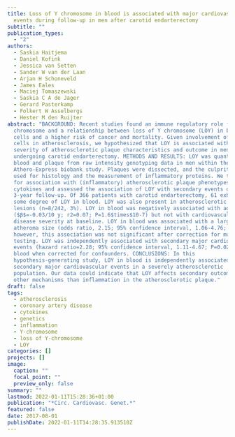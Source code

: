 ```yaml
---
title: Loss of Y chromosome in blood is associated with major cardiovascular
  events during follow-up in men after carotid endarterectomy
subtitle: ""
publication_types:
  - "2"
authors:
  - Saskia Haitjema
  - Daniel Kofink
  - Jessica van Setten
  - Sander W van der Laan
  - Arjan H Schoneveld
  - James Eales
  - Maciej Tomaszewski
  - Saskia C A de Jager
  - Gerard Pasterkamp
  - Folkert W Asselbergs
  - Hester M den Ruijter
abstract: "BACKGROUND: Recent studies found an immune regulatory role for Y
  chromosome and a relationship between loss of Y chromosome (LOY) in blood
  cells and a higher risk of cancer and mortality. Given involvement of immune
  cells in atherosclerosis, we hypothesized that LOY is associated with the
  severity of atherosclerotic plaque characteristics and outcome in men
  undergoing carotid endarterectomy. METHODS AND RESULTS: LOY was quantified in
  blood and plaque from raw intensity genotyping data in men within the
  Athero-Express biobank study. Plaques were dissected, and the culprit lesions
  used for histology and the measurement of inflammatory proteins. We tested LOY
  for association with (inflammatory) atherosclerotic plaque phenotypes and
  cytokines and assessed the association of LOY with secondary events during
  3-year follow-up. Of 366 patients with carotid endarterectomy, 61 exhibited
  some degree of LOY in blood. LOY was also present in atherosclerotic plaque
  lesions (n=8/242, 3%). LOY in blood was negatively associated with age
  ($β$=-0.03/10 y; r2=0.07; P=1.6$times$10-7) but not with cardiovascular
  disease severity at baseline. LOY in blood was associated with a larger
  atheroma size (odds ratio, 2.15; 95% confidence interval, 1.06-4.76; P=0.04);
  however, this association was not significant after correction for multiple
  testing. LOY was independently associated with secondary major cardiovascular
  events (hazard ratio=2.28; 95% confidence interval, 1.11-4.67; P=0.02) in
  blood when corrected for confounders. CONCLUSIONS: In this
  hypothesis-generating study, LOY in blood is independently associated with
  secondary major cardiovascular events in a severely atherosclerotic
  population. Our data could indicate that LOY affects secondary outcome via
  other mechanisms than inflammation in the atherosclerotic plaque."
draft: false
tags:
  - atherosclerosis
  - coronary artery disease
  - cytokines
  - genetics
  - inflammation
  - Y-chromosome
  - loss of Y-chromosome
  - LOY
categories: []
projects: []
image:
  caption: ""
  focal_point: ""
  preview_only: false
summary: ""
lastmod: 2022-01-11T15:28:36+01:00
publication: "*Circ. Cardiovasc. Genet.*"
featured: false
date: 2017-08-01
publishDate: 2022-01-11T14:28:35.913510Z
---
```

